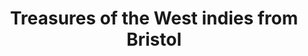 ---
category: caribbean
title: Treasures of the West indies from Bristol
class: treasures-of-the-west-indies-from-bristol
cruiseline: Cruise and Maritime – Marco Polo
special-info: Late getaway Hot Deal
price: 1149
nights: 32
cruise-url: http://www.planetcruise.co.uk/cruise-and-maritime-cruises/marco-polo/28-February-2016/87602?referrersiteid=970
---